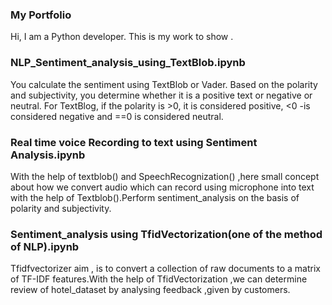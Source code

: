 
### My Portfolio

Hi, 
I am a Python developer. This is my work to show  .
### NLP_Sentiment_analysis_using_TextBlob.ipynb 
You calculate the sentiment using TextBlob or Vader. Based on the polarity and subjectivity, you determine whether it is a positive text or negative or neutral. For TextBlog, if the polarity is >0, it is considered positive, <0 -is considered negative and ==0 is considered neutral.

### Real time voice Recording to text using Sentiment Analysis.ipynb

With the help of textblob() and SpeechRecognization() ,here small concept about how  we convert audio which can record using microphone into text with the help of Textblob().Perform sentiment_analysis on the basis of polarity and subjectivity.

### Sentiment_analysis using TfidVectorization(one of the method of NLP).ipynb
 Tfidfvectorizer aim , is to convert a collection of raw documents to a matrix of TF-IDF features.With the help of TfidVectorization ,we can determine review of hotel_dataset by analysing feedback ,given by customers.


